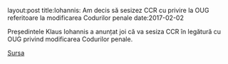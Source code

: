 layout:post
title:Iohannis: Am decis să sesizez CCR cu privire la OUG referitoare la modificarea Codurilor penale
date:2017-02-02


Președintele Klaus Iohannis a anunțat joi că va sesiza CCR în legătură cu OUG privind modificarea Codurilor penale.


[Sursa](http://www.agerpres.ro/politica/2017/02/02/iohannis-am-decis-sa-sesizez-ccr-cu-privire-la-oug-privind-modificarea-codurilor-penale-11-15-22)
